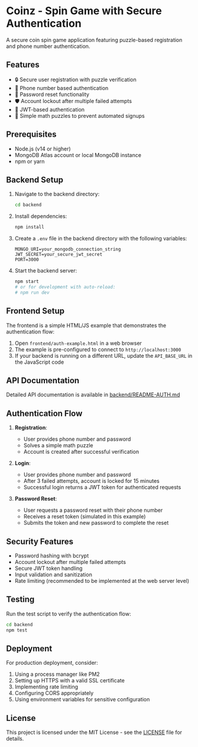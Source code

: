 # Coinz - Spin Game with Secure Authentication

A secure coin spin game application featuring puzzle-based registration and phone number authentication.

## Features

- 🔒 Secure user registration with puzzle verification
- 📱 Phone number based authentication
- 🔄 Password reset functionality
- 🛡️ Account lockout after multiple failed attempts
- 🔐 JWT-based authentication
- 🧩 Simple math puzzles to prevent automated signups

## Prerequisites

- Node.js (v14 or higher)
- MongoDB Atlas account or local MongoDB instance
- npm or yarn

## Backend Setup

1. Navigate to the backend directory:
   ```bash
   cd backend
   ```

2. Install dependencies:
   ```bash
   npm install
   ```

3. Create a `.env` file in the backend directory with the following variables:
   ```
   MONGO_URI=your_mongodb_connection_string
   JWT_SECRET=your_secure_jwt_secret
   PORT=3000
   ```

4. Start the backend server:
   ```bash
   npm start
   # or for development with auto-reload:
   # npm run dev
   ```

## Frontend Setup

The frontend is a simple HTML/JS example that demonstrates the authentication flow:

1. Open `frontend/auth-example.html` in a web browser
2. The example is pre-configured to connect to `http://localhost:3000`
3. If your backend is running on a different URL, update the `API_BASE_URL` in the JavaScript code

## API Documentation

Detailed API documentation is available in [backend/README-AUTH.md](backend/README-AUTH.md)

## Authentication Flow

1. **Registration**:
   - User provides phone number and password
   - Solves a simple math puzzle
   - Account is created after successful verification

2. **Login**:
   - User provides phone number and password
   - After 3 failed attempts, account is locked for 15 minutes
   - Successful login returns a JWT token for authenticated requests

3. **Password Reset**:
   - User requests a password reset with their phone number
   - Receives a reset token (simulated in this example)
   - Submits the token and new password to complete the reset

## Security Features

- Password hashing with bcrypt
- Account lockout after multiple failed attempts
- Secure JWT token handling
- Input validation and sanitization
- Rate limiting (recommended to be implemented at the web server level)

## Testing

Run the test script to verify the authentication flow:

```bash
cd backend
npm test
```

## Deployment

For production deployment, consider:

1. Using a process manager like PM2
2. Setting up HTTPS with a valid SSL certificate
3. Implementing rate limiting
4. Configuring CORS appropriately
5. Using environment variables for sensitive configuration

## License

This project is licensed under the MIT License - see the [LICENSE](LICENSE) file for details.
